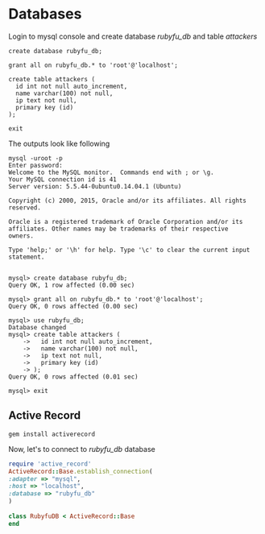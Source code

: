 # Databases


Login to mysql console and create database *rubyfu_db* and table *attackers*

```
create database rubyfu_db;

grant all on rubyfu_db.* to 'root'@'localhost';

create table attackers (
  id int not null auto_increment,
  name varchar(100) not null, 
  ip text not null,  
  primary key (id)  
);  

exit
```

The outputs look like following 
```
mysql -uroot -p
Enter password: 
Welcome to the MySQL monitor.  Commands end with ; or \g.
Your MySQL connection id is 41
Server version: 5.5.44-0ubuntu0.14.04.1 (Ubuntu)

Copyright (c) 2000, 2015, Oracle and/or its affiliates. All rights reserved.

Oracle is a registered trademark of Oracle Corporation and/or its
affiliates. Other names may be trademarks of their respective
owners.

Type 'help;' or '\h' for help. Type '\c' to clear the current input statement.


mysql> create database rubyfu_db;
Query OK, 1 row affected (0.00 sec)

mysql> grant all on rubyfu_db.* to 'root'@'localhost'; 
Query OK, 0 rows affected (0.00 sec)

mysql> use rubyfu_db;
Database changed
mysql> create table attackers (
    ->   id int not null auto_increment,
    ->   name varchar(100) not null, 
    ->   ip text not null,  
    ->   primary key (id)  
    -> );  
Query OK, 0 rows affected (0.01 sec)

mysql> exit
```

## Active Record
```
gem install activerecord
```

Now, let's to connect to *rubyfu_db* database 
```ruby
require 'active_record'  
ActiveRecord::Base.establish_connection(  
:adapter => "mysql",  
:host => "localhost",  
:database => "rubyfu_db"  
)  
  
class RubyfuDB < ActiveRecord::Base  
end  
```













